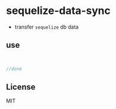 # sequelize-data-sync

- transfer `sequelize` db data 

## use
```javascript


//done
```
## License
MIT
  
  